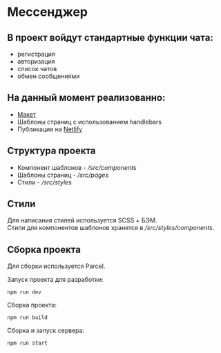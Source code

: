# Мессенджер

## В проект войдут стандартные функции чата:
+ регистрация
+ авторизация
+ список чатов
+ обмен сообщениями

## На данный момент реализованно:
+ [Макет](https://www.figma.com/file/pbGFCt4LJYFiVVSkSvfPFk/messenger.praktikum?node-id=13%3A171&t=Q8wPAsf3I90JBCUM-1)
+ Шаблоны страниц с использованием handlebars
+ Публикация на [Netlify](#)

## Структура проекта
+ Компонент шаблонов - */src/components*
+ Шаблоны страниц - */src/pages*
+ Стили - */src/styles*

## Стили
Для написания стилей используется SCSS + БЭМ.  
Стили для компонентов шаблонов хранятся в */src/styles/components*.

## Сборка проекта
Для сборки используется Parcel.

Запуск проекта для разработки:
```
npm run dev
```

Сборка проекта:
```
npm run build
```

Сборка и запуск сервера:
```
npm run start
```
